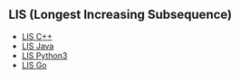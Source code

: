 ## LIS (Longest Increasing Subsequence)

- [LIS C++](LIS.cpp)
- [LIS Java](LIS.java)
- [LIS Python3](lis.py)
- [LIS Go](LIS.go)
